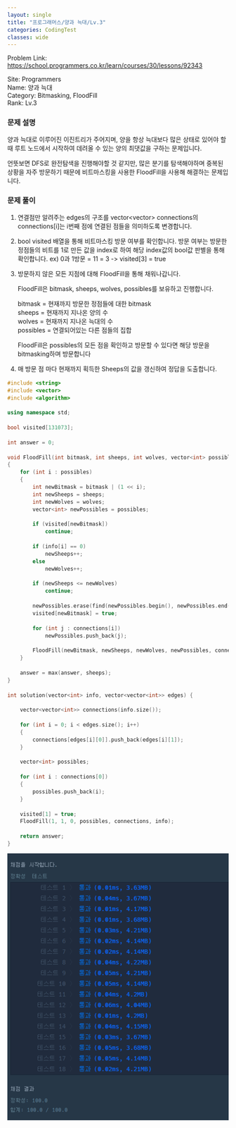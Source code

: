 ```yaml
---
layout: single
title: "프로그래머스/양과 늑대/Lv.3"
categories: CodingTest
classes: wide
---
```


Problem Link: <https://school.programmers.co.kr/learn/courses/30/lessons/92343>

Site: Programmers   
Name: 양과 늑대   
Category: Bitmasking, FloodFill     
Rank: Lv.3

### 문제 설명

양과 늑대로 이루어진 이진트리가 주어지며, 양을 항상 늑대보다 많은 상태로 있어야 할 때 루트 노드에서 시작하여 데려올 수 있는 양의 최댓값을 구하는 문제입니다.

언뜻보면 DFS로 완전탐색을 진행해야할 것 같지만, 많은 분기를 탐색해야하며 중복된 상황을 자주 방문하기 때문에 비트마스킹을 사용한 FloodFill을 사용해 해결하는 문제입니다.

### 문제 풀이

1. 연결점만 알려주는 edges의 구조를 vector<vector<int>> connections의 connections[i]는 i번째 점에 연결된 점들을 의미하도록 변경합니다.

2. bool visited 배열을 통해 비트마스킹 방문 여부를 확인합니다. 방문 여부는 방문한 정점들의 비트를 1로 만든 값을 index로 하여 해당 index값의 bool값 판별을 통해 확인합니다. ex) 0과 1방문 = 11 = 3 -> visited[3] = true

3. 방문하지 않은 모든 지점에 대해 FloodFill을 통해 채워나갑니다.

    FloodFill은 bitmask, sheeps, wolves, possibles를 보유하고 진행합니다.    

    bitmask = 현재까지 방문한 정점들에 대한 bitmask    
    sheeps = 현재까지 지나온 양의 수    
    wolves = 현재까지 지나온 늑대의 수    
    possibles = 연결되어있는 다른 점들의 집합    

    FloodFill은 possibles의 모든 점을 확인하고 방문할 수 있다면 해당 방문을 bitmasking하며 방문합니다

4. 매 방문 점 마다 현재까지 획득한 Sheeps의 값을 갱신하여 정답을 도출합니다.

```cpp
#include <string>
#include <vector>
#include <algorithm>

using namespace std;

bool visited[131073];

int answer = 0;

void FloodFill(int bitmask, int sheeps, int wolves, vector<int> possibles, const vector<vector<int>>& connections, const vector<int>& info)
{
    for (int i : possibles)
    {
        int newBitmask = bitmask | (1 << i);
        int newSheeps = sheeps;
        int newWolves = wolves;
        vector<int> newPossibles = possibles;

        if (visited[newBitmask])
            continue;

        if (info[i] == 0)
            newSheeps++;
        else
            newWolves++;

        if (newSheeps <= newWolves)
            continue;

        newPossibles.erase(find(newPossibles.begin(), newPossibles.end(), i));
        visited[newBitmask] = true;

        for (int j : connections[i])
            newPossibles.push_back(j);

        FloodFill(newBitmask, newSheeps, newWolves, newPossibles, connections, info);
    }

	answer = max(answer, sheeps);
}

int solution(vector<int> info, vector<vector<int>> edges) {

    vector<vector<int>> connections(info.size());

    for (int i = 0; i < edges.size(); i++)
    {
        connections[edges[i][0]].push_back(edges[i][1]);
    }

    vector<int> possibles;

    for (int i : connections[0])
    {
        possibles.push_back(i);
    }

    visited[1] = true;
    FloodFill(1, 1, 0, possibles, connections, info);

    return answer;
}

```

![프로그래머스양과늑대](/assets/images/CodingTest/프로그래머스양과늑대.PNG)
